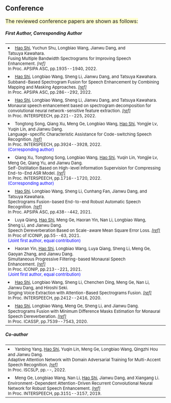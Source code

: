 
## <i class="fa fa-chevron-right"></i> Conference

<font size=3><span style='background-color: #ffffd0'>The reviewed conference papers are shown as follows:</span></font>

<h5>First Author, Corresponding Author</h5>
<table class="table table-hover">
  
<tr id="tr-song22_interspeech" >
  <td>
    <li>
      <font size=2>
      <u>Hao&nbsp;Shi</u>, Yuchun&nbsp;Shu, Longbiao&nbsp;Wang, Jianwu&nbsp;Dang, and Tatsuya&nbsp;Kawahara.<br>
      Fusing Multiple Bandwidth Spectrograms for Improving Speech Enhancement.&nbsp;<em><a href='publications/apsipa-2022-shi-resolutions.pdf' target='_blank'  style='text-decoration: none;'>[ref]</a> </em><br>
      In Proc. APSIPA ASC, pp.1935--1940, 2022.<br> 
      </font>
    </li>
  </td>
</tr>  
  
<tr id="tr-song22_interspeech" >
  <td>
    <li>
      <font size=2>
      <u>Hao&nbsp;Shi</u>, Longbiao&nbsp;Wang, Sheng&nbsp;Li, Jianwu&nbsp;Dang, and Tatsuya&nbsp;Kawahara.<br>
      Subband-Based Spectrogram Fusion for Speech Enhancement by Combining Mapping and Masking Approaches.&nbsp;<em><a href='publications/apsipa-2022-shi-subband.pdf' target='_blank'>[ref]</a> </em><br>
      In Proc. APSIPA ASC, pp.286--292, 2022.<br> 
      </font>
    </li>
  </td>
</tr>  
  
<tr id="tr-shi22_interspeech">
  <td>
    <li>
      <font size=2>
      <u>Hao&nbsp;Shi</u>, Longbiao&nbsp;Wang, Sheng&nbsp;Li, Jianwu&nbsp;Dang, and Tatsuya&nbsp;Kawahara.<br>
      Monaural speech enhancement based on spectrogram decomposition for convolutional neural network-sensitive feature extraction.&nbsp;<em><a href='publications/interspeech-2022-shi.pdf' target='_blank'>[ref]</a> </em><br>
      In Proc. INTERSPEECH, pp.221--225, 2022.<br>
      </font>
    </li>
  </td>
</tr>
    
<tr id="tr-song22_interspeech" >
  <td>
    <li>
      <font size=2>
      Tongtong&nbsp;Song, Qiang&nbsp;Xu, Meng&nbsp;Ge, Longbiao&nbsp;Wang, <u>Hao&nbsp;Shi</u>, Yongjie&nbsp;Lv, Yuqin&nbsp;Lin, and Jianwu&nbsp;Dang.<br>
      Language-specific Characteristic Assistance for Code-switching Speech Recognition.&nbsp;<em><a href='publications/interspeech-2022-song.pdf' target='_blank'>[ref]</a> </em><br>
      In Proc. INTERSPEECH, pp.3924--3928, 2022.<br> 
      <font color=Blue>(Corresponding author)</font>
      </font>
    </li>
  </td>
</tr>
    
<tr id="tr-xu22_interspeech" >
  <td>
    <li>
      <font size=2>
      Qiang&nbsp;Xu, Tongtong&nbsp;Song, Longbiao&nbsp;Wang, <u>Hao&nbsp;Shi</u>, Yuqin&nbsp;Lin, Yongjie&nbsp;Lv, Meng&nbsp;Ge, Qiang&nbsp;Yu, and Jianwu&nbsp;Dang.<br>
      Self-Distillation Based on High-level Information Supervision for Compressing End-to-End ASR Model.&nbsp;<em><a href='publications/interspeech-2022-xu.pdf' target='_blank'>[ref]</a> </em><br>
      In Proc. INTERSPEECH, pp.1716--1720, 2022.<br> 
      <font color=Blue>(Corresponding author)</font>
      </font>
    </li>
  </td>
</tr>    
    
<tr id="tr-shi21_apsipa">
  <td>
    <li>
      <font size=2>
      <u>Hao&nbsp;Shi</u>, Longbiao&nbsp;Wang, Sheng&nbsp;Li, Cunhang&nbsp;Fan, Jianwu&nbsp;Dang, and Tatsuya&nbsp;Kawahara.<br>
      Spectrograms Fusion-based End-to-end Robust Automatic Speech Recognition.&nbsp;<em><a href='publications/apsipa-2021-shi.pdf' target='_blank'>[ref]</a> </em><br>
      In Proc. APSIPA ASC, pp.438--442, 2021.<br>
      </font>
    </li>
  </td>
</tr>

<tr id="tr-qiang21_iconip">
  <td>
    <li>
      <font size=2>
      Luya&nbsp;Qiang, <u>Hao&nbsp;Shi</u>, Meng&nbsp;Ge, Haoran&nbsp;Yin, Nan&nbsp;Li, Longbiao&nbsp;Wang, Sheng&nbsp;Li, and Jianwu&nbsp;Dang.<br>
      Speech Dereverberation Based on Scale-aware Mean Square Error Loss.&nbsp;<em><a href='publications/iconip-2021-qiang.pdf' target='_blank'>[ref]</a> </em><br>
      In Proc of ICONIP, pp.55--63, 2021.<br> 
      <font color=Blue>(Joint first author, equal contribution)</font>
      </font>
    </li>
  </td>
</tr>

<tr id="tr-yin21_iconip">
  <td>
    <li>
      <font size=2>
      Haoran&nbsp;Yin, <u>Hao&nbsp;Shi</u>, Longbiao&nbsp;Wang, Luya&nbsp;Qiang, Sheng&nbsp;Li, Meng&nbsp;Ge, Gaoyan&nbsp;Zhang, and Jianwu&nbsp;Dang.<br>
      Simultaneous Progressive Filtering-based Monaural Speech Enhancement.&nbsp;<em><a href='publications/iconip-2021-yin.pdf' target='_blank'>[ref]</a> </em><br>
      In Proc. ICONIP, pp.213--221, 2021.<br>
      <font color=Blue>(Joint first author, equal contribution)</font>
      </font>
    </li>
  </td>
</tr>
    
<tr id="tr-shi20_interspeech">
  <td>
    <li>
      <font size=2>
      <u>Hao&nbsp;Shi</u>, Longbiao&nbsp;Wang, Sheng&nbsp;Li, Chenchen&nbsp;Ding, Meng&nbsp;Ge, Nan&nbsp;Li, Jianwu&nbsp;Dang, and Hiroshi&nbsp;Seki.<br>
      Singing Voice Extraction with Attention-Based Spectrograms Fusion.&nbsp;<em><a href='publications/interspeech-2020-shi.pdf' target='_blank'>[ref]</a> </em><br>
      In Proc. INTERSPEECH, pp.2412--2416, 2020.<br>
      </font>
    </li>
  </td>
</tr>

<tr id="tr-9054661">
  <td>
    <li>
      <font size=2>
      <u>Hao&nbsp;Shi</u>, Longbiao&nbsp;Wang, Meng&nbsp;Ge, Sheng&nbsp;Li, and Jianwu&nbsp;Dang.<br>
      Spectrograms Fusion with Minimum Difference Masks Estimation for Monaural Speech Dereverberation.&nbsp;<em><a href='publications/icassp-2020-shi.pdf' target='_blank'>[ref]</a> </em><br>
      In Proc. ICASSP, pp.7539--7543, 2020.<br>
      </font>
    </li>
  </td>
</tr>
</table>



<h5>Co-author</h5>
<table class="table table-hover">
  
<tr id="tr-yang2022_iscslp" >
  <td>
    <li>
      <font size=2>
      Yanbing&nbsp;Yang, <u>Hao&nbsp;Shi</u>, Yuqin&nbsp;Lin, Meng&nbsp;Ge, Longbiao&nbsp;Wang, Qingzhi&nbsp;Hou and Jianwu&nbsp;Dang.<br>
      Adaptive Attention Network with Domain Adversarial Training for Multi-Accent Speech Recognition.&nbsp;<em><a href='publications/iscskp-2022-yang.pdf' target='_blank'>[ref]</a> </em><br>
      In Proc. ISCSLP, pp.--, 2022.<br>
      </font>
    </li>
  </td>
</tr>  
  
<tr id="tr-ge19_interspeech" >
  <td>
    <li>
      <font size=2>
      Meng&nbsp;Ge, Longbiao&nbsp;Wang, Nan&nbsp;Li, <u>Hao&nbsp;Shi</u>, Jianwu&nbsp;Dang, and Xiangang&nbsp;Li.<br>
      Environment-Dependent Attention-Driven Recurrent Convolutional Neural Network for Robust Speech Enhancement.&nbsp;<em><a href='publications/interspeech-2019-ge.pdf' target='_blank'>[ref]</a> </em><br>
      In Proc. INTERSPEECH, pp.3151--3157, 2019.<br>
      </font>
    </li>
  </td>
</tr>

</table>

